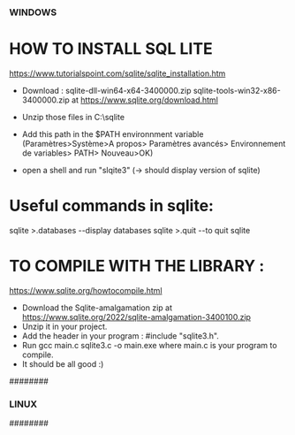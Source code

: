 ### WINDOWS ###

# HOW TO INSTALL SQL LITE

https://www.tutorialspoint.com/sqlite/sqlite_installation.htm
 * Download :   sqlite-dll-win64-x64-3400000.zip 
                sqlite-tools-win32-x86-3400000.zip
    at https://www.sqlite.org/download.html 

 * Unzip those files in C:\sqlite
 * Add this path in the $PATH environnment variable (Paramètres>Système>A propos> Paramètres avancés> Environnement de variables> PATH> Nouveau>OK)
 * open a shell and run "slqite3" (-> should display version of sqlite)

# Useful commands in sqlite: 
sqlite >.databases  --display databases
sqlite >.quit       --to quit sqlite

# TO COMPILE WITH THE LIBRARY : 
https://www.sqlite.org/howtocompile.html

   * Download the Sqlite-amalgamation zip
   at https://www.sqlite.org/2022/sqlite-amalgamation-3400100.zip
   * Unzip it in your project.
   * Add the header in your program : #include "sqlite3.h".
   * Run gcc main.c sqlite3.c -o main.exe where main.c is your program to compile.
   * It should be all good :)

########


### LINUX ###


########